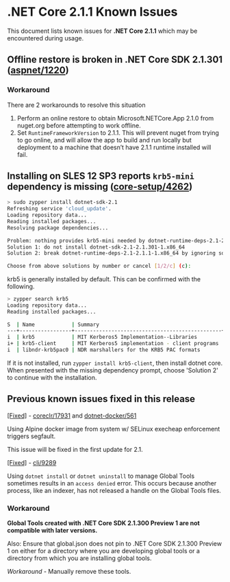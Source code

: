 # .NET Core 2.1.1 Known Issues

This document lists known issues for **.NET Core 2.1.1** which may be encountered during usage.

## Offline restore is broken in .NET Core SDK 2.1.301 ([aspnet/1220](https://github.com/aspnet/Universe/issues/1220))

### Workaround

There are 2 workarounds to resolve this situation

1. Perform an online restore to obtain Microsoft.NETCore.App 2.1.0 from nuget.org before attempting to work offline.
2. Set `RuntimeFrameworkVersion` to 2.1.1. This will prevent nuget from trying to go online, and will allow the app to build and run locally but deployment to a machine that doesn’t have 2.1.1 runtime installed will fail.

## Installing on SLES 12 SP3 reports `krb5-mini` dependency is missing ([core-setup/4262](https://github.com/dotnet/core-setup/issues/4262))

``` bash
> sudo zypper install dotnet-sdk-2.1
Refreshing service 'cloud_update'.
Loading repository data...
Reading installed packages...
Resolving package dependencies...
 
Problem: nothing provides krb5-mini needed by dotnet-runtime-deps-2.1-2.1.1-1.x86_64
Solution 1: do not install dotnet-sdk-2.1-2.1.301-1.x86_64
Solution 2: break dotnet-runtime-deps-2.1-2.1.1-1.x86_64 by ignoring some of its dependencies
 
Choose from above solutions by number or cancel [1/2/c] (c):
```

krb5 is generally installed by default. This can be confirmed with the following.

``` bash
> zypper search krb5
Loading repository data...
Reading installed packages...
 
S  | Name            | Summary                                        | Type
---+-----------------+------------------------------------------------+--------
i  | krb5            | MIT Kerberos5 Implementation--Libraries        | package
i+ | krb5-client     | MIT Kerberos5 implementation - client programs | package
i  | libndr-krb5pac0 | NDR marshallers for the KRB5 PAC formats       | package
```

If it is not installed, run `zypper install krb5-client`, then install dotnet core. When presented with the missing dependency prompt, choose 'Solution 2' to continue with the installation.

## Previous known issues fixed in this release

[[Fixed]](https://github.com/dotnet/coreclr/pull/17975) - [coreclr/17931](https://github.com/dotnet/coreclr/issues/17931) and [dotnet-docker/561](https://github.com/dotnet/dotnet-docker/issues/561)

Using Alpine docker image from system w/ SELinux execheap enforcement triggers segfault.

This issue will be fixed in the first update for 2.1.

[[Fixed]](https://github.com/dotnet/cli/pull/9313) - [cli/9289](https://github.com/dotnet/cli/issues/9289)

Using `dotnet install` or `dotnet uninstall` to manage Global Tools sometimes results in an `access denied` error. This occurs because another process, like an indexer, has not released a handle on the Global Tools files.

### Workaround

**Global Tools created with .NET Core SDK 2.1.300 Preview 1 are not compatible with later versions.**

Also: Ensure that global.json does not pin to .NET Core SDK 2.1.300 Preview 1 on either for a  directory where you are developing global tools or a directory from which you are installing global tools.

*Workaround* - Manually remove these tools.
